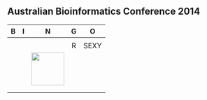## Australian Bioinformatics Conference 2014


| B                | I                       | N                                                       | G                                                   | O                    |  
| :-----------:    | :-------------:         | :-------------:                                         | :-------------:                                     | :-------------:      |  
|  |                   |                                    |  |           |  
|     |  |                                       | R                                                   | SEXY                 |  
|         |                | <a href="http://bioinformatics.net.au/abic2014/images/ABiC_logo_with_text.png"><img src="http://bioinformatics.net.au/abic2014/images/ABiC_logo_with_text.png" height="75" width="75"></a> |                                               |  |  
|      |           |                                                    |                                               |             |  
|       |       |                                                 |                                         |       |  
